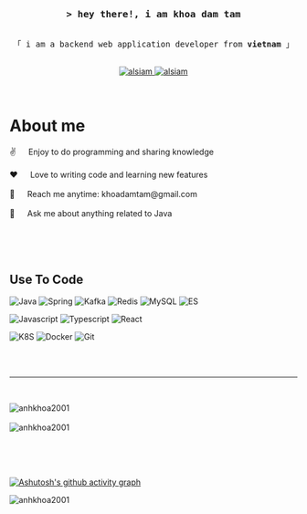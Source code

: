 

<!-- Intro  -->
<h3 align="center">
        <samp>&gt; hey there!, i am
                <b>khoa dam tam </b>
        </samp>
</h3>


<p align="center"> 
  <samp>
    <br>
    「 i am a backend web application developer from <b>vietnam</b> 」
    <br>
    <br>
  </samp>
</p>

<p align="center">
 <a href="https://www.linkedin.com/in/khoa-%C4%91%C3%A0m-tam-83a55b202/" target="_blank">
  <img src="https://img.shields.io/badge/LinkedIn-0077B5?style=for-the-badge&logo=linkedin&logoColor=white" alt="alsiam"/>
 </a>
 <a href="https://www.facebook.com/profile.php?id=100024672424192" target="_blank">
  <img src="https://img.shields.io/badge/Facebook-20BEFF?&style=for-the-badge&logo=facebook&logoColor=white" alt="alsiam"  />
  </a> 
</p>
<br />

<!-- About Section -->
 # About me
 
<p>
 ✌️ &emsp; Enjoy to do programming and sharing knowledge <br/><br/>
 ❤️ &emsp; Love to writing code and learning new features<br/><br/>
 📧 &emsp; Reach me anytime: khoadamtam@gmail.com<br/><br/>
 💬 &emsp; Ask me about anything related to <a>Java</a>

</p>

<br/>
<br/>
<br/>

## Use To Code

![Java](https://img.shields.io/badge/java-%23ED8B00.svg?style=for-the-badge&logo=openjdk&logoColor=white)
![Spring](https://img.shields.io/badge/Spring-6DB33F?style=for-the-badge&logo=spring&logoColor=white)
![Kafka](https://img.shields.io/badge/Apache_Kafka-231F20?style=for-the-badge&logo=apache-kafka&logoColor=white)
![Redis](https://img.shields.io/badge/redis-%23DD0031.svg?&style=for-the-badge&logo=redis&logoColor=white)
![MySQL](https://img.shields.io/badge/MySQL-005C84?style=for-the-badge&logo=mysql&logoColor=white)
![ES](https://img.shields.io/badge/Elastic_Search-005571?style=for-the-badge&logo=elasticsearch&logoColor=white)

![Javascript](https://img.shields.io/badge/JavaScript-F7DF1E?style=for-the-badge&logo=javascript&logoColor=black)
![Typescript](https://img.shields.io/badge/Typescript-007acc?style=for-the-badge&labelColor=black&logo=typescript&logoColor=007acc)
![React](https://img.shields.io/badge/-React-61DBFB?style=for-the-badge&labelColor=black&logo=react&logoColor=61DBFB)

![K8S](https://img.shields.io/badge/kubernetes-326ce5.svg?&style=for-the-badge&logo=kubernetes&logoColor=white)
![Docker](https://img.shields.io/badge/Docker-2CA5E0?style=for-the-badge&logo=docker&logoColor=white)
![Git](https://img.shields.io/badge/Git-F05032?style=for-the-badge&logo=git&logoColor=white)

<br/>


<br/>
<hr/>
<br/>

<p >
<span style="display: flex, justify-content: center">
    <img align="center" src="https://github-readme-streak-stats.herokuapp.com/?user=anhkhoa2001&" alt="anhkhoa2001" />
</span>
<br/>
<br/>
<span style="display: flex, justify-content: center">
    <img align="left" src="https://github-readme-stats.vercel.app/api/top-langs?username=anhkhoa2001&show_icons=true&locale=en&layout=compact" alt="anhkhoa2001" />
</span>
</p>
<br/>
<br/>
<br/>
<br/>

[![Ashutosh's github activity graph](https://github-readme-activity-graph.vercel.app/graph?username=anhkhoa2001&bg_color=030203&color=c9c9c9&line=dd40d3&point=403d3d&area=true&hide_border=true)](https://github.com/ashutosh00710/github-readme-activity-graph)

<p align="left"> <img src="https://komarev.com/ghpvc/?username=anhkhoa2001&label=Profile%20views&color=0e75b6&style=flat" alt="anhkhoa2001" /> </p>
